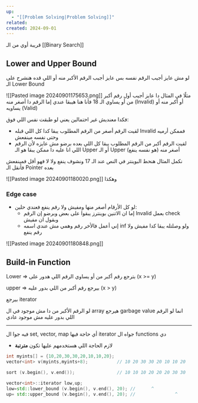 ```yaml
---
up:
  - "[[Problem Solving|Problem Solving]]"
related: 
created: 2024-09-01
---
```


قريبة أوي من الـ [[Binary Search]]
## Lower and Upper Bound
لو مش عايز أجيب الرقم نفسه بس عايز أجيب الرقم الأكبر منه أو اللي قده
هنشرح على الـ Lower Bound

![[Pasted image 20240901175653.png]]
مثلًا في المثال دا عايز أجيب أول رقم أكبر من أو يساوي الـ 18
فأنا هنا هيبقا عندي إما الرقم دا أصغر منه (Invalid) أو أكبر منه أو يساويه (Valid)

فكدا معنديش غير احتمالين يعني لو طبقت نفس اللي فوق:
- لقيت الرقم أصغر من الرقم المطلوب يبقا كدا كل اللي قبله Invalid فممكن أرميه وحتى نفسه مينفعش
- لقيت الرقم أكبر من الرقم المطلوب يبقا كل اللي بعده برضو مش عايزه لأن الرقم اللي انا عليه دا ممكن يبقا هو الـ Upper أو الـ Upper أصغر منه  (هو نفسه ينفع)

نكمل المثال هنحط البوينتر في النص عند الـ 17 ونشوف ينفع ولا لا فهو أقل فمينفعش فأنقل الـ Pointer بعده

![[Pasted image 20240901180020.png]]
وهكذا

### Edge case
- لو كل الأرقام أصغر منها ومفيش ولا رقم ينفع فعندي حلين:
	- إما ان الاتنين بوينترز يبقوا على بعض وبرضو إن الرقم Invalid بعمل check وبقول ان مفيش
	- إني أعمل فالأخر رقم وهمي مش عندي اسمه inf ولو وصلتله يبقا كدا مفيش ولا رقم ينفع

![[Pasted image 20240901180848.png]]

## Build-in Function
Lower ⇒ بترجع رقم أكبر من أو يساوي الرقم اللي هدور على (x >= y)

upper ⇒ بيرجع رقم أكبر من اللي بدور عليه (x > y)

بيرجع iterator

لو الرقم الأكبر من دا مش موجود في ال array هيرجع garbage value
انما لو الرقم اللي بدور عليه مش موجود عادي

---

فيه جوا ال set, vector, map أي حاجة فيها iterator جواه ال functions دي
- لازم الحاجة اللي هستخدمهم عليها تكون **مترتبة**

```cpp
int myints[] = {10,20,30,30,20,10,10,20};
vector<int> v(myints,myints+8);           // 10 20 30 30 20 10 10 20

sort (v.begin(), v.end());                // 10 10 10 20 20 20 30 30

vector<int>::iterator low,up;
low=std::lower_bound (v.begin(), v.end(), 20); //      ^
up= std::upper_bound (v.begin(), v.end(), 20); //               ^
```